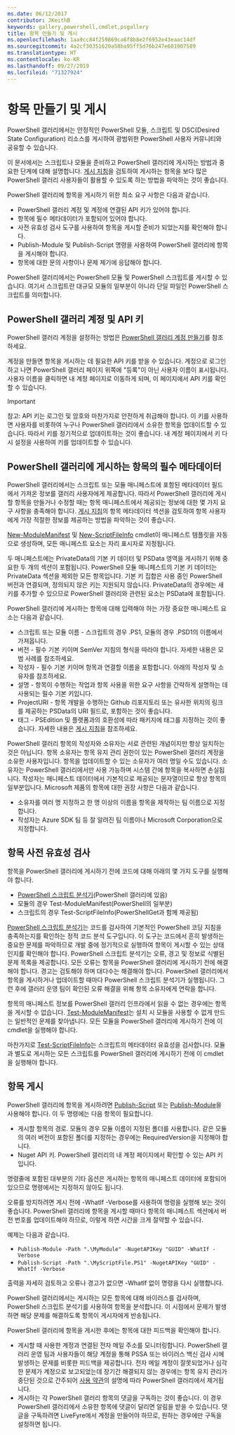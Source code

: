 ```yaml
---
ms.date: 06/12/2017
contributor: JKeithB
keywords: gallery,powershell,cmdlet,psgallery
title: 항목 만들기 및 게시
ms.openlocfilehash: 1aa9cc84f259869ca6f8b8e2f6952e43eaac14df
ms.sourcegitcommit: 4a2cf30351620a58ba95ff5d76b247e601907589
ms.translationtype: HT
ms.contentlocale: ko-KR
ms.lasthandoff: 09/27/2019
ms.locfileid: "71327924"
---
```

# <a name="creating-and-publishing-an-item"></a>항목 만들기 및 게시

PowerShell 갤러리에서는 안정적인 PowerShell 모듈, 스크립트 및 DSC(Desired State Configuration) 리소스를 게시하여 광범위한 PowerShell 사용자 커뮤니티와 공유할 수 있습니다.

이 문서에서는 스크립트나 모듈을 준비하고 PowerShell 갤러리에 게시하는 방법과 중요한 단계에 대해 설명합니다. [게시 지침](../../concepts/publishing-guidelines.md)을 검토하여 게시하는 항목을 보다 많은 PowerShell 갤러리 사용자들이 활용할 수 있도록 하는 방법을 파악하는 것이 좋습니다.

PowerShell 갤러리에 항목을 게시하기 위한 최소 요구 사항은 다음과 같습니다.

- PowerShell 갤러리 계정 및 계정에 연결된 API 키가 있어야 합니다.
- 항목에 필수 메타데이터가 포함되어 있어야 합니다.
- 사전 유효성 검사 도구를 사용하여 항목을 게시할 준비가 되었는지를 확인해야 합니다.
- Publish-Module 및 Publish-Script 명령을 사용하여 PowerShell 갤러리에 항목을 게시해야 합니다.
- 항목에 대한 문의 사항이나 문제 제기에 응답해야 합니다.

PowerShell 갤러리에서는 PowerShell 모듈 및 PowerShell 스크립트를 게시할 수 있습니다. 여기서 스크립트란 대규모 모듈의 일부분이 아니라 단일 파일인 PowerShell 스크립트를 의미합니다.

## <a name="powershell-gallery-account-and-api-key"></a>PowerShell 갤러리 계정 및 API 키

PowerShell 갤러리 계정을 설정하는 방법은 [PowerShell 갤러리 계정 만들기](creating-an-account.md)를 참조하세요.

계정을 만들면 항목을 게시하는 데 필요한 API 키를 받을 수 있습니다. 계정으로 로그인하고 나면 PowerShell 갤러리 페이지 위쪽에 "등록"이 아닌 사용자 이름이 표시됩니다. 사용자 이름을 클릭하면 내 계정 페이지로 이동하게 되며, 이 페이지에서 API 키를 확인할 수 있습니다.

> [!IMPORTANT]
> 참고: API 키는 로그인 및 암호와 마찬가지로 안전하게 취급해야 합니다. 이 키를 사용하면 사용자를 비롯하여 누구나 PowerShell 갤러리에서 소유한 항목을 업데이트할 수 있습니다. 따라서 키를 정기적으로 업데이트하는 것이 좋습니다. 내 계정 페이지에서 키 다시 설정을 사용하여 키를 업데이트할 수 있습니다.

## <a name="required-metadata-for-items-published-to-the-powershell-gallery"></a>PowerShell 갤러리에 게시하는 항목의 필수 메타데이터

PowerShell 갤러리에서는 스크립트 또는 모듈 매니페스트에 포함된 메타데이터 필드에서 가져온 정보를 갤러리 사용자에게 제공합니다. 따라서 PowerShell 갤러리에 게시할 항목을 만들거나 수정할 때는 항목 매니페스트에서 제공되는 정보에 대한 몇 가지 요구 사항을 충족해야 합니다. [게시 지침](../../concepts/publishing-guidelines.md)의 항목 메타데이터 섹션을 검토하여 항목 사용자에게 가장 적절한 정보를 제공하는 방법을 파악하는 것이 좋습니다.

[New-ModuleManifest](/powershell/module/microsoft.powershell.core/new-modulemanifest) 및 [New-ScriptFileInfo](/powershell/module/PowerShellGet/New-ScriptFileInfo) cmdlet이 매니페스트 템플릿을 자동으로 생성하며, 모든 매니페스트 요소는 자리 표시자로 지정됩니다.

두 매니페스트에는 PrivateData의 기본 키 데이터 및 PSData 영역을 게시하기 위해 중요한 두 개의 섹션이 포함됩니다. PowerShell 모듈 매니페스트의 기본 키 데이터는 PrivateData 섹션을 제외한 모든 항목입니다. 기본 키 집합은 사용 중인 PowerShell 버전과 연결되며, 정의되지 않은 키는 지원되지 않습니다. PrivateData의 경우에는 새 키를 추가할 수 있으므로 PowerShell 갤러리와 관련된 요소는 PSData에 포함됩니다.

PowerShell 갤러리에 게시하는 항목에 대해 입력해야 하는 가장 중요한 매니페스트 요소는 다음과 같습니다.

- 스크립트 또는 모듈 이름 - 스크립트의 경우 .PS1, 모듈의 경우 .PSD1의 이름에서 가져옵니다.
- 버전 - 필수 기본 키이며 SemVer 지침의 형식을 따라야 합니다. 자세한 내용은 모범 사례를 참조하세요.
- 작성자 - 필수 기본 키이며 항목과 연결할 이름을 포함합니다. 아래의 작성자 및 소유자를 참조하세요.
- 설명 - 항목이 수행하는 작업과 항목 사용을 위한 요구 사항을 간략하게 설명하는 데 사용되는 필수 기본 키입니다.
- ProjectURI - 항목 개발을 수행하는 Github 리포지토리 또는 유사한 위치의 링크를 제공하는 PSData의 URI 필드로, 포함하는 것이 좋습니다.
- 태그 - PSEdition 및 플랫폼과의 호환성에 따라 패키지에 태그를 지정하는 것이 좋습니다. 자세한 내용은 [게시 지침](../../concepts/publishing-guidelines.md#tag-your-package-with-the-compatible-pseditions-and-platforms)을 참조하세요.

PowerShell 갤러리 항목의 작성자와 소유자는 서로 관련된 개념이지만 항상 일치하는 것은 아닙니다. 항목 소유자는 항목 유지 관리 권한이 있는 PowerShell 갤러리 계정을 소유한 사용자입니다. 항목을 업데이트할 수 있는 소유자가 여러 명일 수도 있습니다. 소유자는 PowerShell 갤러리에서만 사용 가능하며 시스템 간에 항목을 복사하면 손실됩니다. 작성자는 매니페스트 데이터에서 기본적으로 제공되는 문자열이므로 항상 항목의 일부분입니다. Microsoft 제품의 항목에 대한 권장 사항은 다음과 같습니다.

- 소유자를 여러 명 지정하고 한 명 이상의 이름을 항목을 제작하는 팀 이름으로 지정합니다.
- 작성자는 Azure SDK 팀 등 잘 알려진 팀 이름이나 Microsoft Corporation으로 지정합니다.

## <a name="pre-validate-your-item"></a>항목 사전 유효성 검사

항목을 PowerShell 갤러리에 게시하기 전에 코드에 대해 아래의 몇 가지 도구를 실행해야 합니다.

- [PowerShell 스크립트 분석기](https://www.powershellgallery.com/packages/PSScriptAnalyzer/)(PowerShell 갤러리에 있음)
- 모듈의 경우 Test-ModuleManifest(PowerShell의 일부분)
- 스크립트의 경우 Test-ScriptFileInfo(PowerShellGet과 함께 제공됨)

[PowerShell 스크립트 분석기](https://www.powershellgallery.com/packages/PSScriptAnalyzer/)는 코드를 검사하여 기본적인 PowerShell 코딩 지침을 충족하는지를 확인하는 정적 코드 분석 도구입니다. 이 도구는 코드에서 흔히 발생하는 중요한 문제를 파악하므로 개발 중에 정기적으로 실행하여 항목이 게시할 수 있는 상태인지를 확인해야 합니다. PowerShell 스크립트 분석기는 오류, 경고 및 정보로 식별된 문제 목록을 제공합니다. 모든 오류는 항목을 PowerShell 갤러리에 게시하기 전에 해결해야 합니다. 경고는 검토해야 하며 대다수는 해결해야 합니다. PowerShell 갤러리에서 항목을 게시하거나 업데이트할 때마다 PowerShell 스크립트 분석기가 실행됩니다. 그런 후에 갤러리 운영 팀이 확인된 오류 해결을 위해 항목 소유자에게 연락을 합니다.

항목의 매니페스트 정보를 PowerShell 갤러리 인프라에서 읽을 수 없는 경우에는 항목을 게시할 수 없습니다. [Test-ModuleManifest](/powershell/module/microsoft.powershell.core/test-modulemanifest)는 설치 시 모듈을 사용할 수 없게 만드는 일반적인 문제를 찾아냅니다. 모든 모듈을 PowerShell 갤러리에 게시하기 전에 이 cmdlet을 실행해야 합니다.

마찬가지로 [Test-ScriptFileInfo](/powershell/module/PowerShellGet/test-scriptfileinfo)는 스크립트의 메타데이터 유효성을 검사합니다. 모듈과 별도로 게시하는 모든 스크립트를 PowerShell 갤러리에 게시하기 전에 이 cmdlet을 실행해야 합니다.

## <a name="publishing-items"></a>항목 게시

PowerShell 갤러리에 항목을 게시하려면 [Publish-Script](/powershell/module/PowerShellGet/publish-script) 또는 [Publish-Module](/powershell/module/PowerShellGet/publish-module)을 사용해야 합니다. 이 두 명령에는 다음 항목이 필요합니다.

- 게시할 항목의 경로. 모듈의 경우 모듈 이름이 지정된 폴더를 사용합니다. 같은 모듈의 여러 버전이 포함된 폴더를 지정하는 경우에는 RequiredVersion을 지정해야 합니다.
- Nuget API 키. PowerShell 갤러리의 내 계정 페이지에서 확인할 수 있는 API 키입니다.

명령줄에 포함된 대부분의 기타 옵션은 게시하는 항목의 매니페스트 데이터에 포함되어 있으므로 명령에서는 지정하지 않아도 됩니다.

오류를 방지하려면 게시 전에 -WhatIf -Verbose를 사용하여 명령을 실행해 보는 것이 좋습니다. PowerShell 갤러리에 항목을 게시할 때마다 항목의 매니페스트 섹션에서 버전 번호를 업데이트해야 하므로, 이렇게 하면 시간을 크게 절약할 수 있습니다.

예제는 다음과 같습니다.

* `Publish-Module -Path ".\MyModule" -NugetAPIKey "GUID" -WhatIf -Verbose`
* `Publish-Script -Path ".\MyScriptFile.PS1" -NugetAPIKey "GUID" -WhatIf -Verbose`

출력을 자세히 검토하고 오류나 경고가 없으면 -WhatIf 없이 명령을 다시 실행합니다.

PowerShell 갤러리에서는 게시하는 모든 항목에 대해 바이러스를 검사하며, PowerShell 스크립트 분석기를 사용하여 항목을 분석합니다. 이 시점에서 문제가 발생하면 해당 문제를 해결하도록 항목이 게시자에게 반송됩니다.

PowerShell 갤러리에 항목을 게시한 후에는 항목에 대한 피드백을 확인해야 합니다.

- 게시할 때 사용한 계정과 연결된 전자 메일 주소를 모니터링합니다. PowerShell 갤러리 운영 팀과 사용자들이 해당 계정을 통해 PSSA 또는 바이러스 백신 검사 시에 발생하는 문제를 비롯한 피드백을 제공합니다. 전자 메일 계정이 잘못되었거나 심각한 문제가 계정으로 보고되었는데 장기간 해결되지 않는 경우에는 항목 유지 관리가 중단된 것으로 간주되어 [사용 약관](https://www.powershellgallery.com/policies/Terms)의 설명에 따라 PowerShell 갤러리에서 제거됩니다.
- 게시하는 각 PowerShell 갤러리 항목의 댓글을 구독하는 것이 좋습니다. 이 경우 PowerShell 갤러리에서 소유한 항목에 댓글이 달리면 알림을 받을 수 있습니다. 댓글을 구독하려면 LiveFyre에서 계정을 만들어야 하므로, 원하는 경우에만 구독을 설정하면 됩니다.
